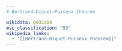 ```yaml
---
# Bertrand–Diquet–Puiseux theorem

wikidata: Q931404
msc_classification: "53"
wikipedia_links:
  - "[[Bertrand–Diquet–Puiseux theorem]]"
---
```

